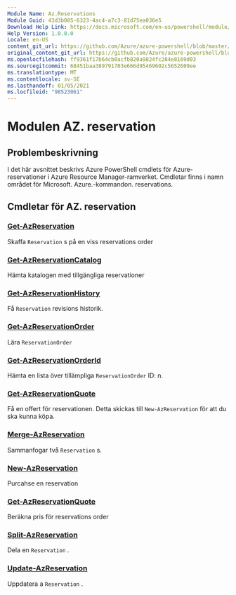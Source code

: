 ```yaml
---
Module Name: Az.Reservations
Module Guid: 43d3b085-6323-4ac4-a7c3-81d75ea036e5
Download Help Link: https://docs.microsoft.com/en-us/powershell/module/az.reservations
Help Version: 1.0.0.0
Locale: en-US
content_git_url: https://github.com/Azure/azure-powershell/blob/master/src/Reservations/Reservations/help/Az.Reservations.md
original_content_git_url: https://github.com/Azure/azure-powershell/blob/master/src/Reservations/Reservations/help/Az.Reservations.md
ms.openlocfilehash: ff9361f17b64cb0acfb820a9824fc284e8169d03
ms.sourcegitcommit: 68451baa389791703e666d95469602c5652609ee
ms.translationtype: MT
ms.contentlocale: sv-SE
ms.lasthandoff: 01/05/2021
ms.locfileid: "98523061"
---
```

# Modulen AZ. reservation
## Problembeskrivning
I det här avsnittet beskrivs Azure PowerShell cmdlets för Azure-reservationer i Azure Resource Manager-ramverket. Cmdletar finns i namn området för Microsoft. Azure.-kommandon. reservations.

## Cmdletar för AZ. reservation
### [Get-AzReservation](Get-AzReservation.md)
Skaffa `Reservation` s på en viss reservations order

### [Get-AzReservationCatalog](Get-AzReservationCatalog.md)
Hämta katalogen med tillgängliga reservationer

### [Get-AzReservationHistory](Get-AzReservationHistory.md)
Få `Reservation` revisions historik.

### [Get-AzReservationOrder](Get-AzReservationOrder.md)
Lära `ReservationOrder`

### [Get-AzReservationOrderId](Get-AzReservationOrderId.md)
Hämta en lista över tillämpliga `ReservationOrder` ID: n.

### [Get-AzReservationQuote](Get-AzReservationQuote.md)
Få en offert för reservationen. Detta skickas till `New-AzReservation` för att du ska kunna köpa.

### [Merge-AzReservation](Merge-AzReservation.md)
Sammanfogar två `Reservation` s.

### [New-AzReservation](New-AzReservation.md)
Purcahse en reservation

### [Get-AzReservationQuote](Get-AzReservationQuote.md)
Beräkna pris för reservations order

### [Split-AzReservation](Split-AzReservation.md)
Dela en `Reservation` .

### [Update-AzReservation](Update-AzReservation.md)
Uppdatera a `Reservation` .

